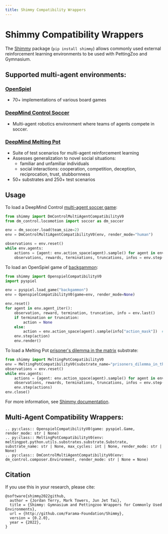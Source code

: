 ```yaml
---
title: Shimmy Compatibility Wrappers
---
```


# Shimmy Compatibility Wrappers

The [Shimmy](https://shimmy.farama.org/) package (`pip install shimmy`) allows commonly used external reinforcement learning environments to be used with PettingZoo and Gymnasium.

## Supported multi-agent environments:

### [OpenSpiel](https://shimmy.farama.org/contents/open_spiel/)
* 70+ implementations of various board games

### [DeepMind Control Soccer](https://shimmy.farama.org/contents/dm_multi/)
* Multi-agent robotics environment where teams of agents compete in soccer.

### [DeepMind Melting Pot](https://github.com/deepmind/meltingpot)
* Suite of test scenarios for multi-agent reinforcement learning
* Assesses generalization to novel social situations:
  * familiar and unfamiliar individuals
  * social interactions: cooperation, competition, deception, reciprocation, trust, stubbornness
* 50+ substrates and 250+ test scenarios

## Usage

To load a DeepMind Control [multi-agent soccer game](https://github.com/deepmind/dm_control/blob/main/dm_control/locomotion/soccer/README.md):

```python
from shimmy import DmControlMultiAgentCompatibilityV0
from dm_control.locomotion import soccer as dm_soccer

env = dm_soccer.load(team_size=2)
env = DmControlMultiAgentCompatibilityV0(env, render_mode="human")

observations = env.reset()
while env.agents:
    actions = {agent: env.action_space(agent).sample() for agent in env.agents}  # this is where you would insert your policy
    observations, rewards, terminations, truncations, infos = env.step(actions)
```


To load an OpenSpiel game of [backgammon](https://github.com/deepmind/open_spiel/blob/master/docs/games.md#backgammon):
```python
from shimmy import OpenspielCompatibilityV0
import pyspiel

env = pyspiel.load_game("backgammon")
env = OpenspielCompatibilityV0(game=env, render_mode=None)

env.reset()
for agent in env.agent_iter():
    observation, reward, termination, truncation, info = env.last()
    if termination or truncation:
        action = None
    else:
        action = env.action_space(agent).sample(info["action_mask"])  # this is where you would insert your policy
    env.step(action)
    env.render()
```


To load a Melting Pot [prisoner's dilemma in the matrix](https://github.com/deepmind/meltingpot/blob/main/docs/substrate_scenario_details.md#prisoners-dilemma-in-the-matrix) substrate:

```python
from shimmy import MeltingPotCompatibilityV0
env = MeltingPotCompatibilityV0(substrate_name="prisoners_dilemma_in_the_matrix__arena", render_mode="human")
observations = env.reset()
while env.agents:
    actions = {agent: env.action_space(agent).sample() for agent in env.agents}
    observations, rewards, terminations, truncations, infos = env.step(actions)
    env.step(actions)
env.close()
```


For more information, see [Shimmy documentation](https://shimmy.farama.org).

## Multi-Agent Compatibility Wrappers:
```{eval-rst}
.. py:class:: OpenspielCompatibilityV0(game: pyspiel.Game, render_mode: str | None)   
.. py:class:: MeltingPotCompatibilityV0(env: meltingpot.python.utils.substrates.substrate.Substrate, substrate_name: str | None, max_cycles: int | None, render_mode: str | None)
.. py:class:: DmControlMultiAgentCompatibilityV0(env: dm_control.composer.Environment, render_mode: str | None = None)
```

[//]: # (```{eval-rst})

[//]: # (.. currentmodule:: shimmy)

[//]: # ()
[//]: # (.. autoclass:: DmControlMultiAgentCompatibilityV0)

[//]: # (.. autoclass:: MeltingPotCompatibilityV0)

[//]: # (.. autoclass:: OpenspielCompatibilityV0)

[//]: # (```)

## Citation

If you use this in your research, please cite:

```
@software{shimmy2022github,
  author = {Jordan Terry, Mark Towers, Jun Jet Tai},
  title = {Shimmy: Gymnasium and Pettingzoo Wrappers for Commonly Used Environments},
  url = {http://github.com/Farama-Foundation/Shimmy},
  version = {0.2.0},
  year = {2022},
}
```
